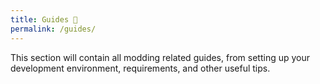 ```yaml
---
title: Guides 📖
permalink: /guides/
---
```


This section will contain all modding related guides, from setting up your development environment, requirements, and other useful tips.